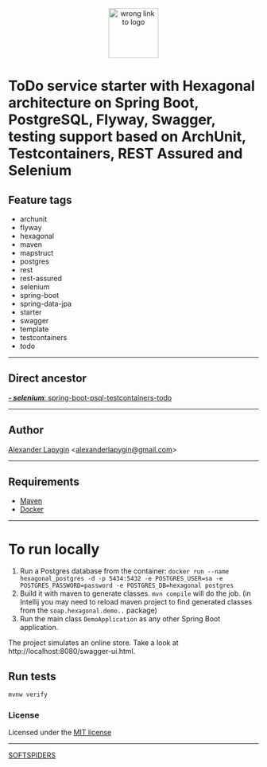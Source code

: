<div align="center">
    <a href="https://github.com/softspiders/softspiders">
      <img src="https://avatars.githubusercontent.com/u/47006425?v=4"width="100" height="100" alt="wrong link to logo"/>
    </a>
</div> 

# ToDo service starter with Hexagonal architecture on Spring Boot, PostgreSQL, Flyway, Swagger, testing support based on ArchUnit, Testcontainers, REST Assured and Selenium

## Feature tags

- archunit
- flyway
- hexagonal
- maven
- mapstruct
- postgres
- rest
- rest-assured
- selenium
- spring-boot
- spring-data-jpa
- starter
- swagger
- template
- testcontainers
- todo

---

## Direct ancestor

[***- selenium***: spring-boot-psql-testcontainers-todo](https://github.com/softspiders/springboot-postgres-testcontainers-restassured-selenium-restful-todo-app-starter/tree/spring-boot-psql-testcontainers-archunit-restful-swagger-restassured-hexagonal-todo#readme)

---

## Author

[Alexander Lapygin](https://github.com/AlexanderLapygin) <<alexanderlapygin@gmail.com>>

---

## Requirements

- [Maven](https://maven.apache.org/)
- [Docker](https://docs.docker.com/get-docker/)

---

# To run locally
1) Run a Postgres database from the container: ```docker run --name hexagonal_postgres -d -p 5434:5432 -e POSTGRES_USER=sa -e POSTGRES_PASSWORD=password -e POSTGRES_DB=hexagonal postgres```
2) Build it with maven to generate classes. ```mvn compile``` will do the job. (in Intellij you may need to reload maven project to find generated classes from the ```soap.hexagonal.demo..``` package)
3) Run the main class ```DemoApplication``` as any other Spring Boot application.

The project simulates an online store. Take a look at http://localhost:8080/swagger-ui.html.


## Run tests

```sh
mvnw verify
```

### License

Licensed under the [MIT license](./LICENSE)

---

[SOFTSPIDERS](https://github.com/softspiders/softspiders)
